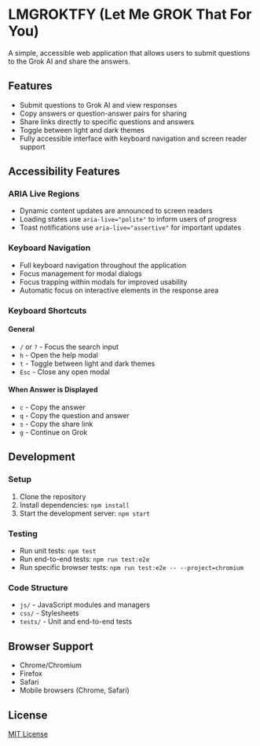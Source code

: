 # LMGROKTFY (Let Me GROK That For You)

A simple, accessible web application that allows users to submit questions to the Grok AI and share the answers.

## Features

- Submit questions to Grok AI and view responses
- Copy answers or question-answer pairs for sharing
- Share links directly to specific questions and answers
- Toggle between light and dark themes
- Fully accessible interface with keyboard navigation and screen reader support

## Accessibility Features

### ARIA Live Regions

- Dynamic content updates are announced to screen readers
- Loading states use `aria-live="polite"` to inform users of progress
- Toast notifications use `aria-live="assertive"` for important updates

### Keyboard Navigation

- Full keyboard navigation throughout the application
- Focus management for modal dialogs
- Focus trapping within modals for improved usability
- Automatic focus on interactive elements in the response area

### Keyboard Shortcuts

#### General

- `/` or `?` - Focus the search input
- `h` - Open the help modal
- `t` - Toggle between light and dark themes
- `Esc` - Close any open modal

#### When Answer is Displayed

- `c` - Copy the answer
- `q` - Copy the question and answer
- `s` - Copy the share link
- `g` - Continue on Grok

## Development

### Setup

1. Clone the repository
2. Install dependencies: `npm install`
3. Start the development server: `npm start`

### Testing

- Run unit tests: `npm test`
- Run end-to-end tests: `npm run test:e2e`
- Run specific browser tests: `npm run test:e2e -- --project=chromium`

### Code Structure

- `js/` - JavaScript modules and managers
- `css/` - Stylesheets
- `tests/` - Unit and end-to-end tests

## Browser Support

- Chrome/Chromium
- Firefox
- Safari
- Mobile browsers (Chrome, Safari)

## License

[MIT License](LICENSE)

